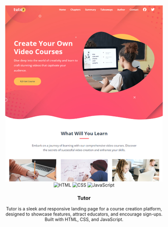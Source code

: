 <div align="center">
  <br />
    <a href="#" target="_blank">
      <img src="images/showcase.png" alt="Project Banner">
    </a>
  <br />

  <div>
    <img src="https://img.shields.io/badge/HTML-%23E34F26.svg?logo=html5&logoColor=white" alt="HTML" />
    <img src="https://img.shields.io/badge/CSS-639?logo=css&logoColor=fff" alt="CSS" />
    <img src="https://img.shields.io/badge/JavaScript-F7DF1E?logo=javascript&logoColor=000" alt="JavaScript" />
    
  </div>

  <h3 align="center">Tutor</h3>

   <div align="center">
     Tutor is a sleek and responsive landing page for a course creation platform, designed to showcase features, attract educators, and encourage sign-ups. Built with HTML, CSS, and JavaScript.
    </div>
</div>
